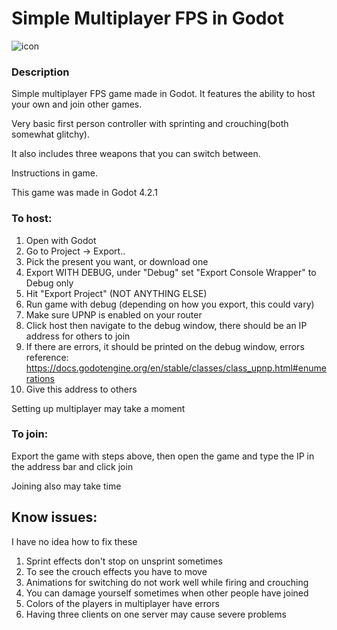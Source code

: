 # Simple Multiplayer FPS in Godot
![icon](https://github.com/sergei-srednyak/Multiplayer-FPS-in-Godot/assets/152813286/6b3df1f1-0944-40fc-a29c-a9493d993620)

### Description
Simple multiplayer FPS game made in Godot. It features the ability to host your own and join other games.

Very basic first person controller with sprinting and crouching(both somewhat glitchy).

It also includes three weapons that you can switch between.

Instructions in game.

This game was made in Godot 4.2.1

### To host:
1. Open with Godot
2. Go to Project -> Export..
3. Pick the present you want, or download one
4. Export WITH DEBUG, under "Debug" set "Export Console Wrapper" to Debug only
5. Hit "Export Project" (NOT ANYTHING ELSE)
6. Run game with debug (depending on how you export, this could vary)
7. Make sure UPNP is enabled on your router
8. Click host then navigate to the debug window, there should be an IP address for others to join
9. If there are errors, it should be printed on the debug window, errors reference: https://docs.godotengine.org/en/stable/classes/class_upnp.html#enumerations
10. Give this address to others

Setting up multiplayer may take a moment

### To join:

Export the game with steps above, then open the game and type the IP in the address bar and click join

Joining also may take time

## Know issues:
I have no idea how to fix these
1. Sprint effects don't stop on unsprint sometimes
2. To see the crouch effects you have to move
3. Animations for switching do not work well while firing and crouching
4. You can damage yourself sometimes when other people have joined
5. Colors of the players in multiplayer have errors
6. Having three clients on one server may cause severe problems
